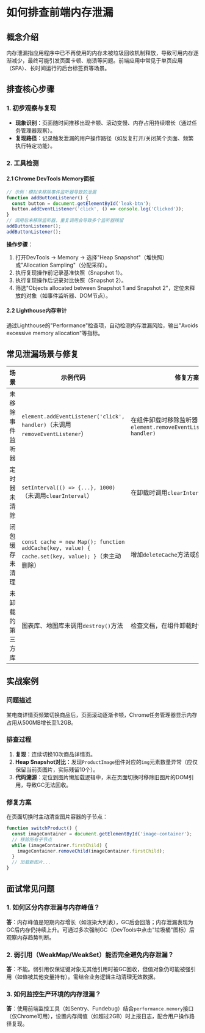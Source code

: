 # 如何排查前端内存泄漏

## 概念介绍
内存泄漏指应用程序中已不再使用的内存未被垃圾回收机制释放，导致可用内存逐渐减少，最终可能引发页面卡顿、崩溃等问题。前端应用中常见于单页应用（SPA）、长时间运行的后台标签页等场景。

## 排查核心步骤
### 1. 初步观察与复现
- **现象识别**：页面随时间推移出现卡顿、滚动变慢、内存占用持续增长（通过任务管理器观察）。
- **复现路径**：记录触发泄漏的用户操作路径（如反复打开/关闭某个页面、频繁执行特定功能）。

### 2. 工具检测
#### 2.1 Chrome DevTools Memory面板
```javascript
// 示例：模拟未移除事件监听器导致的泄漏
function addButtonListener() {
  const button = document.getElementById('leak-btn');
  button.addEventListener('click', () => console.log('Clicked'));
}
// 调用后未移除监听器，重复调用会导致多个监听器残留
addButtonListener();
addButtonListener();
```
**操作步骤**：
1. 打开DevTools → Memory → 选择"Heap Snapshot"（堆快照）或"Allocation Sampling"（分配采样）。
2. 执行复现操作前记录基准快照（Snapshot 1）。
3. 执行复现操作后记录对比快照（Snapshot 2）。
4. 筛选"Objects allocated between Snapshot 1 and Snapshot 2"，定位未释放的对象（如事件监听器、DOM节点）。

#### 2.2 Lighthouse内存审计
通过Lighthouse的"Performance"检查项，自动检测内存泄漏风险，输出"Avoids excessive memory allocation"等指标。

## 常见泄漏场景与修复
| 场景 | 示例代码 | 修复方案 |
|------|----------|----------|
| 未移除事件监听器 | `element.addEventListener('click', handler)`（未调用`removeEventListener`） | 在组件卸载时移除监听器：`element.removeEventListener('click', handler)` |
| 定时器未清除 | `setInterval(() => {...}, 1000)`（未调用`clearInterval`） | 在卸载时调用`clearInterval(timerId)` |
| 闭包缓存未清理 | `const cache = new Map(); function addCache(key, value) { cache.set(key, value); }`（未主动删除） | 增加`deleteCache`方法或使用`WeakMap`替代 |
| 未卸载的第三方库 | 图表库、地图库未调用`destroy()`方法 | 检查文档，在组件卸载时调用清理API |

## 实战案例
### 问题描述
某电商详情页频繁切换商品后，页面滚动逐渐卡顿，Chrome任务管理器显示内存占用从500MB增长至1.2GB。

### 排查过程
1. **复现**：连续切换10次商品详情页。
2. **Heap Snapshot对比**：发现`ProductImage`组件对应的`img`元素数量异常（应仅保留当前页图片，实际残留10个）。
3. **代码溯源**：定位到图片懒加载逻辑中，未在页面切换时移除旧图片的DOM引用，导致GC无法回收。

### 修复方案
在页面切换时主动清空图片容器的子节点：
```javascript
function switchProduct() {
  const imageContainer = document.getElementById('image-container');
  // 移除所有子节点
  while (imageContainer.firstChild) {
    imageContainer.removeChild(imageContainer.firstChild);
  }
  // 加载新图片...
}
```

## 面试常见问题
### 1. 如何区分内存泄漏与内存峰值？
**答**：内存峰值是短期内存增长（如渲染大列表），GC后会回落；内存泄漏表现为GC后内存仍持续上升。可通过多次强制GC（DevTools中点击"垃圾桶"图标）后观察内存趋势判断。

### 2. 弱引用（WeakMap/WeakSet）能否完全避免内存泄漏？
**答**：不能。弱引用仅保证键对象无其他引用时被GC回收，但值对象仍可能被强引用（如值被其他变量持有）。需结合业务逻辑主动清理无效数据。

### 3. 如何监控生产环境的内存泄漏？
**答**：使用前端监控工具（如Sentry、Fundebug）结合`performance.memory`接口（仅Chrome可用），设置内存阈值（如超过2GB）时上报日志，配合用户操作路径复现。